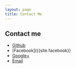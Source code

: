 ```yaml
---
layout: page
title: Contact Me
---
```

## Contact me
- [Github](https://github.com/{{site.github_username}})
- [Facebook]({{site.facebook}}
- [Google+]({{site.google+}})
- [Email](mailto:{{site.email}})
